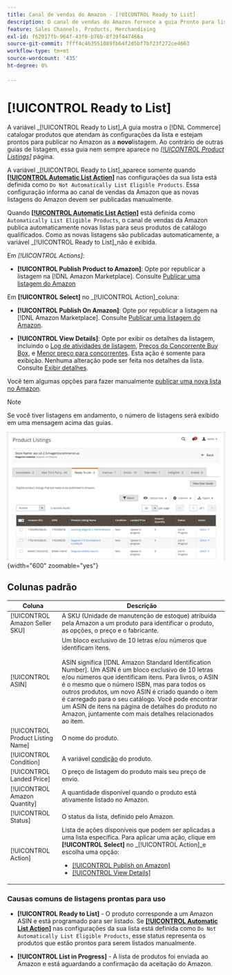 ```yaml
---
title: Canal de vendas do Amazon - [!UICONTROL Ready to List]
description: O canal de vendas do Amazon fornece a guia Pronto para listar para ajudar você a revisar os produtos do Commerce que atendem à qualificação, mas não são listados automaticamente.
feature: Sales Channels, Products, Merchandising
exl-id: f62017fb-964f-43f0-b76b-8f39f447466a
source-git-commit: 7fff4c463551089fb64f2d5bf7bf23f272ce4663
workflow-type: tm+mt
source-wordcount: '435'
ht-degree: 0%

---
```


# [!UICONTROL Ready to List]

A variável _[!UICONTROL Ready to List]_A guia mostra o [!DNL Commerce] catalogar produtos que atendam às configurações da lista e estejam prontos para publicar no Amazon as a **novo**listagem. Ao contrário de outras guias de listagem, essa guia nem sempre aparece no [_[!UICONTROL Product Listings]_](./managing-product-listings.md) página.

A variável _[!UICONTROL Ready to List]_aparece somente quando [**[!UICONTROL Automatic List Action]**](./product-listing-actions.md) nas configurações da sua lista está definida como `Do Not Automatically List Eligible Products`. Essa configuração informa ao canal de vendas da Amazon que as novas listagens do Amazon devem ser publicadas manualmente.

Quando [**[!UICONTROL Automatic List Action]**](./product-listing-actions.md) está definida como `Automatically List Eligible Products`, o canal de vendas da Amazon publica automaticamente novas listas para seus produtos de catálogo qualificados. Como as novas listagens são publicadas automaticamente, a variável _[!UICONTROL Ready to List]_não é exibida.

Em _[!UICONTROL Actions]_:

- **[!UICONTROL Publish Product to Amazon]**: Opte por republicar a listagem na [!DNL Amazon Marketplace]. Consulte [Publicar uma listagem do Amazon](./publish-listings-manually.md)

Em **[!UICONTROL Select]** no _[!UICONTROL Action]_coluna:

- **[!UICONTROL Publish On Amazon]**: Opte por republicar a listagem na [!DNL Amazon Marketplace]. Consulte [Publicar uma listagem do Amazon](./publish-listings-manually.md).

- **[!UICONTROL View Details]**: Opte por exibir os detalhes da listagem, incluindo o [Log de atividades de listagem](./product-listing-details.md#listing-activity-log), [Preços do Concorrente Buy Box](./product-listing-details.md#buy-box-competitor-pricing), e [Menor preço para concorrentes](./product-listing-details.md#lowest-competitor-pricing). Esta ação é somente para exibição. Nenhuma alteração pode ser feita nos detalhes da lista. Consulte [Exibir detalhes](./product-listing-details.md).

Você tem algumas opções para fazer manualmente [publicar uma nova lista no Amazon](./publish-listings-manually.md).

>[!NOTE]
>Se você tiver listagens em andamento, o número de listagens será exibido em uma mensagem acima das guias.

![Pronto para listar](assets/amazon-ready-to-list.png){width="600" zoomable="yes"}

## Colunas padrão

| Coluna | Descrição |
|-----------------------------------|------------------------------------------------------------------------------------------------------------------------------------------------------------------------------------------------------------------------------------------------------------------------------------------------------------------------------------------------------------------------------------------------------------------------------------------------------------------------------------------|
| [!UICONTROL Amazon Seller SKU] | A SKU (Unidade de manutenção de estoque) atribuída pela Amazon a um produto para identificar o produto, as opções, o preço e o fabricante. |
| [!UICONTROL ASIN] | Um bloco exclusivo de 10 letras e/ou números que identificam itens.<br><br>ASIN significa [!DNL Amazon Standard Identification Number]. Um ASIN é um bloco exclusivo de 10 letras e/ou números que identificam itens. Para livros, o ASIN é o mesmo que o número ISBN, mas para todos os outros produtos, um novo ASIN é criado quando o item é carregado para o seu catálogo. Você pode encontrar um ASIN de itens na página de detalhes do produto no Amazon, juntamente com mais detalhes relacionados ao item. |
| [!UICONTROL Product Listing Name] | O nome do produto. |
| [!UICONTROL Condition] | A variável [condição](./product-listing-condition.md) do produto. |
| [!UICONTROL Landed Price] | O preço de listagem do produto mais seu preço de envio. |
| [!UICONTROL Amazon Quantity] | A quantidade disponível quando o produto está ativamente listado no Amazon. |
| [!UICONTROL Status] | O status da lista, definido pelo Amazon. |
| [!UICONTROL Action] | Lista de ações disponíveis que podem ser aplicadas a uma lista específica. Para aplicar uma ação, clique em **[!UICONTROL Select]** no _[!UICONTROL Action]_e escolha uma opção:<ul><li>[[!UICONTROL Publish on Amazon]](./publish-listings-manually.md)</li><li>[[!UICONTROL View Details]](./product-listing-details.md)</li></ul> |

### Causas comuns de listagens prontas para uso

- **[!UICONTROL Ready to List]** - O produto corresponde a um Amazon ASIN e está programado para ser listado. Se [**[!UICONTROL Automatic List Action]**](./product-listing-actions.md) nas configurações da sua lista está definida como `Do Not Automatically List Eligible Products`, esse status representa os produtos que estão prontos para serem listados manualmente.

- **[!UICONTROL List in Progress]** - A lista de produtos foi enviada ao Amazon e está aguardando a confirmação da aceitação do Amazon.
